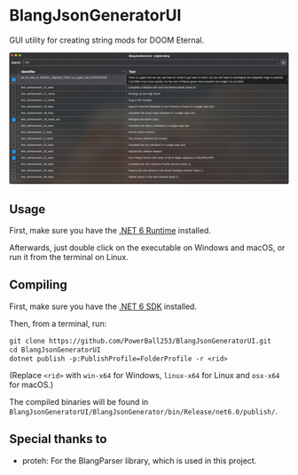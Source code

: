 # BlangJsonGeneratorUI
GUI utility for creating string mods for DOOM Eternal.

![Screenshot](screenshot.png)

## Usage
First, make sure you have the [.NET 6 Runtime](https://dotnet.microsoft.com/en-us/download) installed.

Afterwards, just double click on the executable on Windows and macOS, or run it from the terminal on Linux.

## Compiling
First, make sure you have the [.NET 6 SDK](https://dotnet.microsoft.com/en-us/download) installed.

Then, from a terminal, run:

```
git clone https://github.com/PowerBall253/BlangJsonGeneratorUI.git
cd BlangJsonGeneratorUI
dotnet publish -p:PublishProfile=FolderProfile -r <rid>
```

(Replace `<rid>` with `win-x64` for Windows, `linux-x64` for Linux and `osx-x64` for macOS.)

The compiled binaries will be found in `BlangJsonGeneratorUI/BlangJsonGenerator/bin/Release/net6.0/publish/`.

## Special thanks to
* proteh: For the BlangParser library, which is used in this project.
